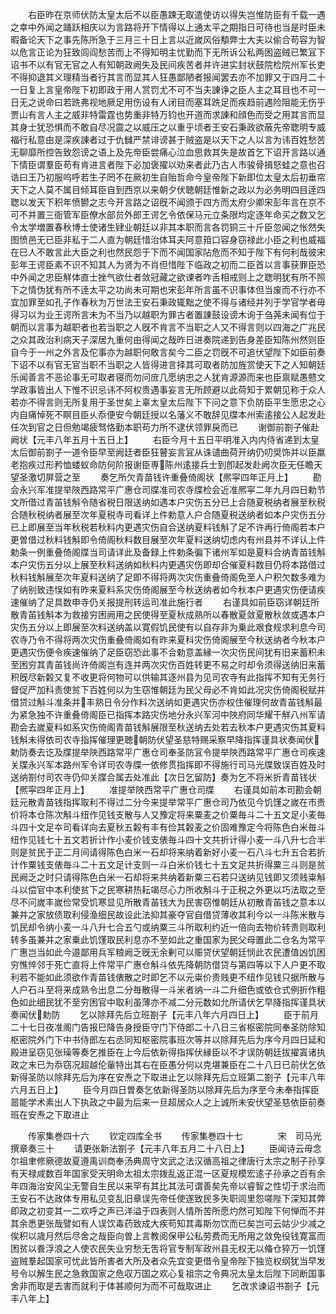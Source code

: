 <!-- { "loadSidebar": true } -->
　　右臣昨在京师伏防太皇太后不以臣愚踈无取遣使访以得失岂惟防臣有千载一遇之幸中外闻之踊跃相庆以为言路将开下情得以上通太平之期指日可待也当是时臣未暇备论天下之事先陈所急于三月三十日上言以近嵗风俗頺弊士大夫以偷合苟容为智以危言正论为狂致闾阎愁苦而上不得知明主忧勤而下无所诉公私两困盗贼已繁冝下诏书不以有官无官之人有知朝政阙失及民间疾苦者并许进实封状鼓院检院州军长吏不得抑退其义理精当者行其言而显其人狂愚鄙陋者报闻罢去亦不加罪又于四月二十一日复上言皇帝陛下初即政于用人赏罚尤不可不当夫諌诤之臣人主之耳目也不可一日无之说命曰若跣弗视地厥足用伤设有人闭目而塞耳跣足而疾趋前遇险阻能无伤乎贾山有言人主之威非特雷霆也势重非特万钧也开道而求諌和顔色而受之用其言而显其身士犹恐惧而不敢自尽况震之以威压之以重乎顷者王安石秉政欲蔽先帝聦明专威福行私意由是深疾諌者过于仇雠严禁诽谤甚于贼盗是以天下之人以言为讳百姓愁苦无聊靡所控告致怨谤之语上及先帝臣尝痛心泣血思救其失是故首乞下诏开言路以通下情臣谓羣臣苟有肯进言者陛下必加褒擢以劝来者此乃古人市骏骨揖怒蛙之意也召诰曰王乃初服呜呼若生子罔不在厥初生自贻哲命今皇帝陛下新即位太皇太后初垂帘天下之人莫不属目倾耳臣自到西京以来朝夕伏聴朝廷惟新之政以为必务明四目逹四聦以发天下积年愤鬰之志今开言路之诏旣不闻颁于四方而太府少卿宋彭年言在京不可不并置三衙管军臣僚水部贠外郎王谔乞令依保马元立条限均定逐年命买之数又乞令太学増置春秋博士使诸生肄业朝廷以非其本职而言各罚铜三十斤臣忽闻之怅然失图愤邑无已臣非私于二人直为朝廷惜治体耳夫阿意箝口容身窃禄此小臣之利也威福在巳人不敢言此大臣之利也然民怨于下而不闻国家阽危而不知于陛下有何利哉彼宋彭年王谔臣素不识不知其人为贤为不肖但惜陛下临政之初而二臣首以言事获罪臣恐中外闻之忠臣觧体直士挫气欲仕者敛冠藏之欲谏者咋舌相戒则上之聦明犹有所不照下之情伪犹有所不逹太平之功尚未可期也宋彭年所言虽不识事体但当废而不行亦不宜加罪至如孔子作春秋为万世法王安石秉政辄黜之使不得与诸经并列于学官学者毋得习以为业王谔所言未为不当乃以越职为罪古者置諌鼓设谤木询于刍荛未闻有位于朝而以言事为越职者也若当职之人旣不肯言不当职之人又不得言则以四海之广兆民之众其政治利病天子深居九重何由得闻之哉昨日进奏院递到告身差臣知陈州然则臣自今于一州之外言及佗事亦为越职何敢言矣今二臣之罚旣不可追伏望陛下如臣前奏下诏不以有官无官当职不当职之人皆得进言择其可取者防加旌赏使天下之人知朝廷乐闻善言不恶论事无可取者寝而勿问庻几愿纳忠之人犹肯源源而来也臣禀赋愚戆文学政事皆出人下惟不识忌讳不阿权贵遇事妄言无所顾避以此荷知于累朝见称于众人若亦不得言则无所复用于圣世矣上辜太皇太后陛下下问之意下负防臣平生愿忠之心内自痛悼死不瞑目臣乆忝便安今朝廷授以名藩义不敢辞见牒本州索逺接公人起发赴任次到官之日但勉竭疲驽恪勤本职苟力所不逮伏领罪戾而已
　　谢御前劄子催赴阙状【元丰八年五月十五日上】
　　右臣今月十五日平明准入内内侍省递到太皇太后御前劄子一道令臣早至阙廷者臣狂瞽妄言冝从诛谴曲荷开纳仍叨奨饰并以臣羸老抱疾过形矜恤蝼蚁命防何阶报谢臣専陈州逺接兵士到卽起发赴阙次臣无任瞻天望圣激切屏营之至
　　奏乞所欠青苗钱许重叠倚阁状【熈寜四年正月上】
　　勘会永兴军准提举陜西路常平广惠仓司牒准司农寺牒检会近准熈寜二年九月四日勅节文所借过青苖钱斛令随省税日限送纳如遇本户灾伤五分已上合随夏税纳者展至秋税合随秋税纳者展至次年夏税寺司看详上件勅意人户合随夏税送纳者如本户灾伤五分已上即展至当年秋税若秋料内更遇灾伤自合送纳夏料钱斛了足不许再行倚阁若本户更曽借过秋料钱斛即令倚阁秋料数目展至次年夏料送纳切虑内有州县并不详认上件勅条一例重叠倚阁牒当司请详此及备録上件勅条徧下诸州军如是夏料合纳青苗钱斛本户灾伤五分以上展至秋料送纳如秋料内更遇灾伤即却合催夏料数目仍将本路借过秋料钱斛展至次年夏料送纳了足即不得将两次灾伤重叠倚阁免至人户积欠数多难为了纳别致违悮如有昨来夏料系灾伤倚阁展至今秋送纳者如今秋本户更遇灾伤便请疾速催纳了足具数申寺仍关报提刑转运司准此施行者
　　右谨具如前臣窃详朝廷所散青苖钱斛本为救接穷困阙用之民使得至夏秋成熟所以春散夏敛夏散秋敛或遇本户灾伤五分以上即展至次料送纳盖以寛假饥民使有以自存非为乗此艰食规求利息今司农寺乃令不得将两次灾伤重叠倚阁如有昨来夏科灾伤倚阁展至今秋送纳者今秋本户更遇灾伤便令疾速催纳了足臣窃恐此事不合勅意盖縁一次灾伤民间犹有旧来蓄积未至困穷其青苖钱尚许倚阁岂有连并两次灾伤百姓转更不易之时却令须得送纳旧来蓄积旣尽新糓又复不收更将何物可以供输其逐州县为见司农寺有此指挥不知有无务行督促严加科责使贫下百姓何以为生窃惟朝廷为民父母必不肯如此况灾伤倚阁税赋并借贷过斛斗准条并丰熟日令分作料次送纳如更遇灾伤亦权住催理何故青苖钱斛最为紧急独不许重叠倚阁臣已指挥本路灾伤地分永兴军河中陜府同华耀干觧八州军请勘会去嵗夏料如系灾伤倚阁青苗钱斛展限至秋送纳去处若去秋本户更遇灾伤其夏料钱斛未得依司农寺指挥催理更聴朝防伏望圣慈特赐采察早降指挥谨具状奏闻伏勅防奏去讫及牒提举陜西路常平广惠仓司奉圣防冝令提举陜西路常平广惠仓司疾速关牒永兴军本路州军令详司农寺牒一依修贯指挥即不得施行司马光牒致误百姓及时送纳劄付司农寺仍仰关牒合属去处准此【次日乞留防】奏为乞不将米折青苗钱状【熈寜四年正月上】
　　准提举陜西常平广惠仓司牒
　　右谨具如前本司勘会朝廷元散青苗钱指挥取利不得过二分今来提举常平广惠仓司乃依见今饥馑之嵗在市贵价将本仓陈次斛斗纽作见钱支散与人又豫定将来粟麦之价粟毎斗二十五文足小麦毎斗四十文足夲司看详向去夏秋五糓有丰有俭其糓麦之价固难豫定今将陈色白米毎斗纽作见钱七十五文若折计作小麦价钱支俵毎斗四十文共折计得小麦一斗八升七合半则是贫民于正二月间请得陈色白米一石却将来纳着新好小麦一石八斗七升五合若折计作粟钱支俵毎斗二十五文足计支则一斗白米价钱七十五文足共折得粟三斗则是贫民阙乏之时只请得陈色白米一石却将来共纳着新粟三石若只送纳见钱即又须贱粜斛斗以偿官中本利使贫下之民寒耕热耘竭尽心力所收斛斗于正税之外更以巧法取之至尽不问嵗丰嵗俭常受饥寒显见所散青苖钱大为民害窃惟朝廷从初散青苖钱之意本以兼并之家放债取利侵渔细民故设此法抑其豪夺官自借贷薄收其利今以一斗陈米散与饥民却令纳小麦一斗八升七合五勺或纳粟三斗所取利约近一倍向去物价转贵则取利转多虽兼并之家乗此饥馑取民利息亦不至如此之重国家为民父母置此二仓名为常平广惠岂当如此今邉鄙用兵军粮阙乏旣无余剰可以赈贷伏望朝廷悯此农民遭值凶饥困穷憔悴邻于死亡直将上件常平广惠仓斛斗依先降朝防借贷与第四等以下人户更不取利若不能如此须欲作青苗钱俵散之时即乞不以元粜价贵贱更不纽作见钱只据所散与人户石斗至将来成熟令出息二分毎散得一斗米者纳一斗二升细色或依仓式例折作粗色如此细民犹不至穷困官中取利虽薄亦不减二分元数如允所请伏乞早降指挥谨具状奏闻伏勅防
　　乞以除拜先后立班劄子【元丰八年六月四日上】
　　臣于前月二十七日夜准阁门告报巳降告身授臣守门下侍郎二十八日三省枢密院同奉圣防除知枢密院外门下中书侍郎左右丞同知枢密院事班次等并以除拜先后为序今月四日延和殿进呈窃见张璪等奏乞推臣在上今后依新得指挥伏縁臣以不才误防朝廷拔擢寘诸执政之末已为忝窃况超越伦軰特出其右在臣愚分何以克堪兼臣在二十八日已前伏乞依新得圣防以除拜先后为序在安焘之下取进止乞以除拜先后立班第二劄子【元丰八年六月五日上】
　　臣今月四日曽奏乞依新得圣防以除拜先后为序至今未奉指挥臣噐能学术素出人下执政之中最为后来一旦超居众人之上诚所未安伏望圣慈依臣前奏班在安焘之下取进止















　　传家集巻四十六
　　钦定四库全书
　　传家集巻四十七　　　　宋　司马光　撰章奏三十
　　请更张新法劄子【元丰八年五月二十八日上】
　　臣闻诗云毋念尔祖聿修厥德故夏遵禹训商奉汤典周守文武之法汉循高祖之律唐行太宗之制子孙享有天禄咸数百年国家受天明命太祖太宗拨乱返正混一区夏规模宏逺子孙承之百有余年四海治安风尘无警自生民以来罕有其比其法可谓善矣先帝以睿智之性切于求治而王安石不达政体专用私见变乱旧章误先帝任使遂致民多失职闾里怨嗟陛下深知其弊即政之初变其一二欢呼之声已洋溢于四表则人情所苦所愿灼然可知陛下何惮而不并其余悉更张哉譬如有人误饮毒药致成大疾苟知其毒斯勿饮而已矣岂可云姑少少减之俟积以歳月然后尽舍之哉臣向曽上言教阅保甲公私劳费而无所用之敛免役钱寛富而困贫以飬浮浪之人使农民失业穷愁无吿将官专制军政州县无权无以偹仓猝万一饥馑盗贼羣起国家可忧此皆所害者大所及者众先宜变更借令皇帝陛下独览权纲犹当早发号令以解生民之急救国家之危収万国之欢心复祖宗之令典况太皇太后陛下同断国事舍非而取是去害而就利于体甚顺何为而不可哉取进止
　　乞改求谏诏书劄子【元丰八年上】
